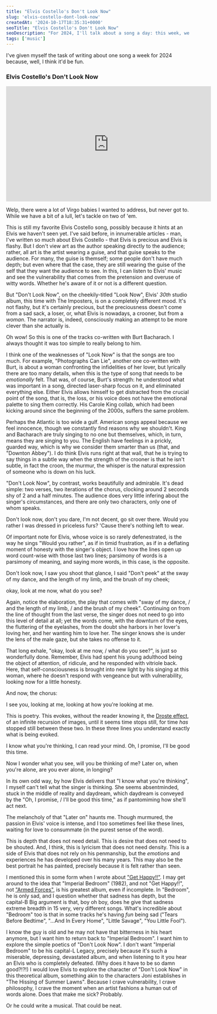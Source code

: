 ```yaml
---
title: "Elvis Costello's Don't Look Now"
slug: 'elvis-costello-dont-look-now'
createdAt: '2024-10-17T18:35:31+0000'
seoTitle: "Elvis Costello's Don't Look Now"
seoDescription: "For 2024, I'll talk about a song a day: this week, we're talking about Elvis Costello's Don't Look Now."
tags: ['music']
---
```


I've given myself the task of writing about one song a week for 2024 because, well, I think it'd be fun.

### Elvis Costello's Don't Look Now

<iframe width="560" height="315" src="https://www.youtube.com/embed/IzCFFHaDFGk?si=rzXB7JA3AS1PVefS" title="YouTube video player" frameborder="0" allow="accelerometer; autoplay; clipboard-write; encrypted-media; gyroscope; picture-in-picture; web-share" referrerpolicy="strict-origin-when-cross-origin" allowfullscreen></iframe>

Welp, there were a lot of Virgo babies I wanted to address, but never got to. While we have a bit of a lull, let's tackle on two of 'em.

This is still my favorite Elvis Costello song, possibly because it hints at an Elvis we haven't seen yet. I've said before, in innumerable articles - man, I've written so much about Elvis Costello - that Elvis is precious and Elvis is flashy. But I don't view art as the author speaking directly to the audience; rather, all art is the artist wearing a guise, and that guise speaks to the audience. For many, the guise is themself; some people don't have much depth; but even where that the case, they are still wearing the guise of the self that they want the audience to see. In this, I can listen to Elvis' music and see the vulnerability that comes from the pretension and overuse of witty words. Whether he's aware of it or not is a different question.

But "Don't Look Now", on the cheekily-titled "Look Now", Elvis' _30th_ studio album, this time with The Imposters, is on a completely different mood. It's not flashy, but it's certainly precious, but the preciousness doesn't come from a sad sack, a loser, or, what Elvis is nowadays, a crooner, but from a _woman_. The narrator is, indeed, consciously making an attempt to be more clever than she actually is.

Oh wow! So this is one of the tracks co-written with Burt Bacharach. I always thought it was too simple to really belong to him.

I think one of the weaknesses of "Look Now" is that the songs are too much. For example, "Photographs Can Lie", another one co-written with Burt, is about a woman confronting the infidelities of her lover, but lyrically there are too many details, when this is the type of song that needs to be _emotionally_ felt. That was, of course, Burt's strength: he understood what was important in a song, directed laser-sharp focus on it, and eliminated everything else. Either Elvis allows himself to get distracted from the crucial point of the song, that is, the loss, or his voice does not have the emotional palette to sing them correctly. His Carole King collab, which had been kicking around since the beginning of the 2000s, suffers the same problem.

Perhaps the Atlantic is too wide a gulf. American songs appeal because we feel innocence, though we constantly find reasons why we shouldn't. King and Bacharach are truly singing to no one but themselves, which, in turn, means they are singing to you. The English have feelings in a prickly, guarded way, which is why we consider them smarter than us (that, and "Downton Abbey"). I do think Elvis runs right at that wall, that he is trying to say things in a subtle way when the strength of the crooner is that he isn't subtle, in fact the croon, the murmur, the whisper is the natural expression of someone who is down on his luck.

"Don't Look Now", by contrast, works beautifully and admirable. It's dead simple: two verses, two iterations of the chorus, clocking around 2 seconds shy of 2 and a half minutes. The audience does very little infering about the singer's circumstances, and there are only two characters, only one of whom speaks.

<p class="verse">Don't look now,
don't you dare,
I'm not decent,
go sit over there.
Would you rather I was dressed in priceless furs?
'Cause there's nothing left to wear.</p>

Of important note for Elvis, whose voice is so rarely defenestrated, is the way he sings "Would you rather", as if in timid frustration, as if in a deflating moment of honesty with the singer's object. I love how the lines open up word count-wise with those last two lines; parsimony of words is a parsimony of meaning, and saying more words, in this case, is the opposite.

<p class="verse">Don't look now,
I saw you shoot that glance,
I said "Don't peek"
at the sway of my dance,
and the length of my limb,
and the brush of my cheek;</p>

<p class="verse">okay, look at me now,
what do you see?</p>

Again, notice the elaboration, the play that comes with "sway of my dance, / and the length of my limb, / and the brush of my cheek". Continuing on from the line of thought from the last verse, the singer does not need to go into this level of detail at all; yet the words come, with the downturn of the eyes, the fluttering of the eyelashes, from the doubt she harbors in her lover's loving her, and her wanting him to love her. The singer knows she is under the lens of the male gaze, but she takes no offense to it.

That long exhale, "okay, look at me now, / what do you see?", is just so wonderfully done. Remember, Elvis had spent his young adulthood being the object of attention, of ridicule, and he responded with vitriole back. Here, that self-consciousness is brought into new light by his singing at this woman, where he doesn't respond with vengeance but with vulnerability, looking now for a little honesty.

And now, the chorus:

<p class="verse">I see you,
looking at me,
looking at how you're looking at me.</p>

This is poetry. This evokes, without the reader knowing it, the [Droste effect](https://en.wikipedia.org/wiki/Droste_effect), of an infinite recursion of images, until it seems time stops still, for time _has_ stopped still between these two. In these three lines you understand exactly what is being evoked.

<p class="verse">I know what you're thinking,
I can read your mind.
Oh, I promise,
I'll be good this time.</p>

<p class="verse">Now I wonder what you see,
will you be thinking of me?
Later on, when you're alone,
are you ever alone, in longing?</p>

In its own odd way, by how Elvis delivers that "I know what you're thinking", I myself can't tell what the singer is thinking. She seems absentminded, stuck in the middle of reality and daydream, which daydream is conveyed by the "Oh, I promise, / I'll be good this time," as if pantomiming how she'll act next.

The melancholy of that "Later on" haunts me. Though murmured, the passion in Elvis' voice is intense, and I too sometimes feel like these lines, waiting for love to consummate (in the purest sense of the word).

This is depth that does not need detail. This is desire that does not need to be shouted. And, I think, this is lyricism that does not need density. This is a side of Elvis that does not rely on his penmanship, but the _emotions_ and experiences he has developed over his many years. This may also be the best portrait he has painted, precisely because it is felt rather than seen.

I mentioned this in some form when I wrote about ["Get Happy!!"](/elvis-costello-get-happy). I may get around to the idea that "Imperial Bedroom" (1982), and not "Get Happy!!", not ["Armed Forces"](/elvis-costello-armed-forces), is his greatest album, even if incomplete. In "Bedroom", he is only sad, and I question whether that sadness has depth, but the capital-B Big argument is that, boy oh boy, does he give that sadness extreme breadth in 15 very, very different songs. What's incredible about "Bedroom" too is that in some tracks he's having _fun_ being sad ("Tears Before Bedtime", "...And In Every Home", "Little Savage", "You Little Fool").

I know the guy is old and he may not have that bitterness in his heart anymore, but I want him to return back to "Imperial Bedroom". I want him to explore the simple poetics of "Don't Look Now". I don't want "Imperial Bedroom" to be his capital-L Legacy, precisely because it's such a miserable, depressing, devastated album, and when listening to it you hear an Elvis who is completely defeated. (Why does it have to be so damn good?!?!) I would love Elvis to explore the character of "Don't Look Now" in this theoretical album, something akin to the characters Joni establishes in "The Hissing of Summer Lawns". Because I crave vulnerability, I crave philosophy, I crave the moment when an artist fashions a human out of words alone. Does that make me sick? Probably.

Or he could write a musical. That could be neat.
